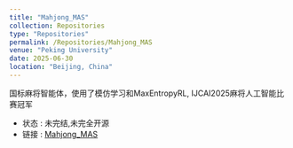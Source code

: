 ```yaml
---
title: "Mahjong_MAS"
collection: Repositories
type: "Repositories"
permalink: /Repositories/Mahjong_MAS
venue: "Peking University"
date: 2025-06-30
location: "Beijing, China"
---
```

国标麻将智能体，使用了模仿学习和MaxEntropyRL, IJCAI2025麻将人工智能比赛冠军
- 状态 : 未完结,未完全开源
- 链接 : [Mahjong_MAS](https://github.com/Haiwen-Xia/MahjongMAS)